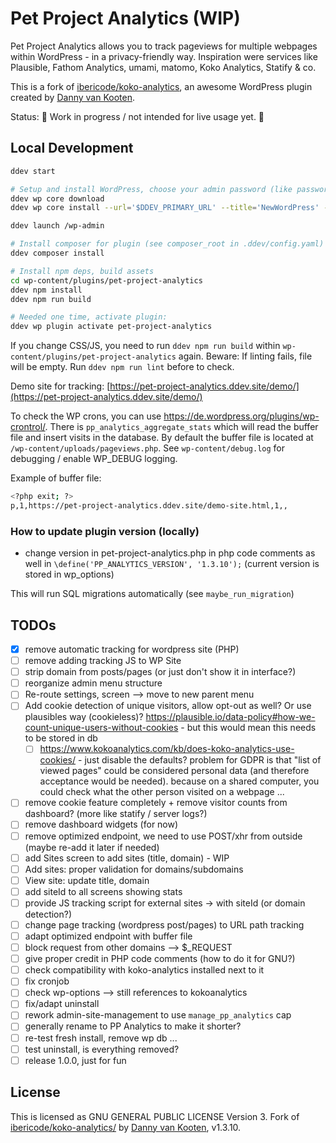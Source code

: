 # Pet Project Analytics (WIP)

Pet Project Analytics allows you to track pageviews for multiple webpages within WordPress - in a privacy-friendly way. Inspiration were services like Plausible, Fathom Analytics, umami, matomo, Koko Analytics, Statify & co.

This is a fork of [ibericode/koko-analytics](https://github.com/ibericode/koko-analytics/), an awesome WordPress plugin created by [Danny van Kooten](https://github.com/dannyvankooten).

Status: 🚧 Work in progress / not intended for live usage yet. 🚧

## Local Development

```bash
ddev start

# Setup and install WordPress, choose your admin password (like password123!)
ddev wp core download
ddev wp core install --url='$DDEV_PRIMARY_URL' --title='NewWordPress' --admin_user=admin --admin_email=admin@example.com --prompt=admin_password

ddev launch /wp-admin

# Install composer for plugin (see composer_root in .ddev/config.yaml)
ddev composer install

# Install npm deps, build assets
cd wp-content/plugins/pet-project-analytics
ddev npm install
ddev npm run build

# Needed one time, activate plugin:
ddev wp plugin activate pet-project-analytics
```

If you change CSS/JS, you need to run `ddev npm run build` within `wp-content/plugins/pet-project-analytics` again. Beware: If linting fails, file will be empty. Run `ddev npm run lint` before to check.

Demo site for tracking: [https://pet-project-analytics.ddev.site/demo/](https://pet-project-analytics.ddev.site/demo/)

To check the WP crons, you can use https://de.wordpress.org/plugins/wp-crontrol/. There is `pp_analytics_aggregate_stats` which will read the buffer file and insert visits in the database. By default the buffer file is located at `/wp-content/uploads/pageviews.php`. See `wp-content/debug.log` for debugging / enable WP_DEBUG logging.

Example of buffer file:

```bash
<?php exit; ?>
p,1,https://pet-project-analytics.ddev.site/demo-site.html,1,,
```

### How to update plugin version (locally)

- change version in pet-project-analytics.php in php code comments as well in `\define('PP_ANALYTICS_VERSION', '1.3.10');` (current version is stored in wp_options)

This will run SQL migrations automatically (see `maybe_run_migration`)

## TODOs

- [x] remove automatic tracking for wordpress site (PHP)
- [ ] remove adding tracking JS to WP Site
- [ ] strip domain from posts/pages (or just don't show it in interface?)
- [ ] reorganize admin menu structure
- [ ] Re-route settings, screen --> move to new parent menu
- [ ] Add cookie detection of unique visitors, allow opt-out as well? Or use plausibles way (cookieless)? https://plausible.io/data-policy#how-we-count-unique-users-without-cookies - but this would mean this needs to be stored in db
    - [ ] https://www.kokoanalytics.com/kb/does-koko-analytics-use-cookies/ - just disable the defaults? problem for GDPR is that "list of viewed pages" could be considered personal data (and therefore acceptance would be needed). because on a shared computer, you could check what the other person visited on a webpage ...
- [ ] remove cookie feature completely + remove visitor counts from dashboard? (more like statify / server logs?)
- [ ] remove dashboard widgets (for now)
- [ ] remove optimized endpoint, we need to use POST/xhr from outside (maybe re-add it later if needed)
- [ ] add Sites screen to add sites (title, domain) - WIP
- [ ] Add sites: proper validation for domains/subdomains
- [ ] View site: update title, domain
- [ ] add siteId to all screens showing stats
- [ ] provide JS tracking script for external sites -> with siteId (or domain detection?)
- [ ] change page tracking (wordpress post/pages) to URL path tracking
- [ ] adapt optimized endpoint with buffer file
- [ ] block request from other domains --> $_REQUEST
- [ ] give proper credit in PHP code comments (how to do it for GNU?)
- [ ] check compatibility with koko-analytics installed next to it
- [ ] fix cronjob
- [ ] check wp-options --> still references to kokoanalytics
- [ ] fix/adapt uninstall
- [ ] rework admin-site-management to use `manage_pp_analytics` cap
- [ ] generally rename to PP Analytics to make it shorter?
- [ ] re-test fresh install, remove wp db ... 
- [ ] test uninstall, is everything removed?
- [ ] release 1.0.0, just for fun

## License

This is licensed as GNU GENERAL PUBLIC LICENSE Version 3. Fork of [ibericode/koko-analytics/](https://github.com/ibericode/koko-analytics/) by [Danny van Kooten](https://github.com/dannyvankooten), v1.3.10.
